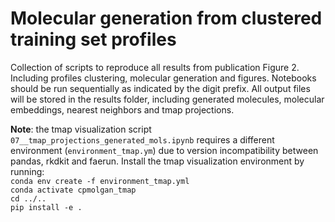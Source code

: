 # Molecular generation from clustered training set profiles
Collection of scripts to reproduce all results from publication Figure 2. Including profiles clustering, molecular generation and figures. Notebooks should be run sequentially as indicated by the digit prefix. All output files will be stored in the results folder, including generated molecules, molecular embeddings, nearest neighbors and tmap projections.

**Note**: the tmap visualization script `07__tmap_projections_generated_mols.ipynb` requires a different environment (`environment_tmap.ym`) due to version incompatibility between pandas, rkdkit and faerun. Install the tmap visualization environment by running:   
`conda env create -f environment_tmap.yml`  
`conda activate cpmolgan_tmap`  
`cd ../..`  
 `pip install -e .`  